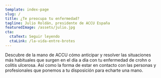 ```yaml
---
template: index-page
slug: /
title: ¿Te preocupa tu enfermedad?
tagline: Julio Roldán, presidente de ACCU España
featuredImage: /assets/julio.jpg
cta:
  ctaText: Seguir leyendo
  ctaLink: /la-vida-entre-brotes
---
```

Descubre de la mano de ACCU cómo anticipar y resolver las situaciones más habituales que surgen en el día a día con tu enfermedad de crohn o colitis ulcerosa. Así como la forma de estar en contacto con las personas y profesionales que ponemos a tu disposición para echarte una mano.